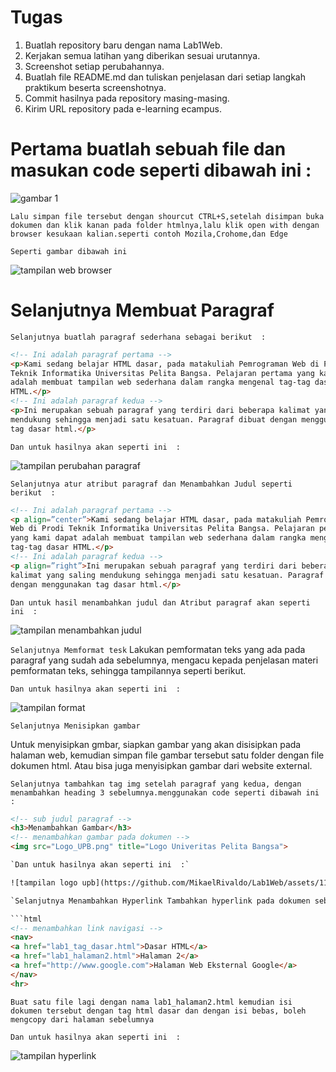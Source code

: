 # Tugas
1. Buatlah repository baru dengan nama Lab1Web.
2. Kerjakan semua latihan yang diberikan sesuai urutannya.
3. Screenshot setiap perubahannya.
4. Buatlah file README.md dan tuliskan penjelasan dari setiap langkah praktikum beserta
screenshotnya.
5. Commit hasilnya pada repository masing-masing.
6. Kirim URL repository pada e-learning ecampus.

# Pertama buatlah sebuah file dan masukan code seperti dibawah ini  :
![gambar 1](https://github.com/MikaelRivaldo/Lab1Web/assets/115770247/17581abe-a79b-4566-931e-fe4d6bce3475)

`Lalu simpan file tersebut dengan shourcut CTRL+S,setelah disimpan buka dokumen dan klik kanan pada folder htmlnya,lalu klik open with dengan browser kesukaan kalian.seperti contoh Mozila,Crohome,dan Edge`

`Seperti gambar dibawah ini`

![tampilan web browser](https://github.com/MikaelRivaldo/Lab1Web/assets/115770247/5baf13a7-75db-4589-907f-ce798698ae5e)



# Selanjutnya Membuat Paragraf

`Selanjutnya buatlah paragraf sederhana sebagai berikut  :`

```html
<!-- Ini adalah paragraf pertama -->
<p>Kami sedang belajar HTML dasar, pada matakuliah Pemrograman Web di Prodi
Teknik Informatika Universitas Pelita Bangsa. Pelajaran pertama yang kami dapat
adalah membuat tampilan web sederhana dalam rangka mengenal tag-tag dasar
HTML.</p>
<!-- Ini adalah paragraf kedua -->
<p>Ini merupakan sebuah paragraf yang terdiri dari beberapa kalimat yang saling
mendukung sehingga menjadi satu kesatuan. Paragraf dibuat dengan menggunakan
tag dasar html.</p>
```
`Dan untuk hasilnya akan seperti ini  :`

![tampilan perubahan paragraf](https://github.com/MikaelRivaldo/Lab1Web/assets/115770247/491bad00-4790-4aad-bba0-da314d7503a3)

`Selanjutnya atur atribut paragraf dan Menambahkan Judul seperti berikut  :`

```html
<!-- Ini adalah paragraf pertama -->
<p align=”center”>Kami sedang belajar HTML dasar, pada matakuliah Pemrograman
Web di Prodi Teknik Informatika Universitas Pelita Bangsa. Pelajaran pertama
yang kami dapat adalah membuat tampilan web sederhana dalam rangka mengenal
tag-tag dasar HTML.</p>
<!-- Ini adalah paragraf kedua -->
<p align=”right”>Ini merupakan sebuah paragraf yang terdiri dari beberapa
kalimat yang saling mendukung sehingga menjadi satu kesatuan. Paragraf dibuat
dengan menggunakan tag dasar html.</p>
```
`Dan untuk hasil menambahkan judul dan Atribut paragraf akan seperti ini  :`

![tampilan menambahkan judul](https://github.com/MikaelRivaldo/Lab1Web/assets/115770247/af9334dd-dea6-4cfd-b901-1d09ca7ad278)

`Selanjutnya Memformat tesk`
Lakukan pemformatan teks yang ada pada paragraf yang sudah ada sebelumnya, mengacu kepada
penjelasan materi pemformatan teks, sehingga tampilannya seperti berikut.

`Dan untuk hasilnya akan seperti ini  :`

![tampilan format ](https://github.com/MikaelRivaldo/Lab1Web/assets/115770247/e2fb12ee-6a49-493e-9d2d-c6ce0ad46305)

`Selanjutnya Menisipkan gambar`

Untuk menyisipkan gmbar, siapkan gambar yang akan disisipkan pada halaman web, kemudian
simpan file gambar tersebut satu folder dengan file dokumen html. Atau bisa juga menyisipkan
gambar dari website external.

`Selanjutnya tambahkan tag img setelah paragraf yang kedua, dengan menambahkan heading 3
sebelumnya.menggunakan code seperti dibawah ini  :`

```html
<!-- sub judul paragraf -->
<h3>Menambahkan Gambar</h3>
<!-- menambahkan gambar pada dokumen -->
<img src="Logo_UPB.png" title="Logo Univeritas Pelita Bangsa">

`Dan untuk hasilnya akan seperti ini  :`

![tampilan logo upb](https://github.com/MikaelRivaldo/Lab1Web/assets/115770247/61747416-60f2-4632-a462-8400aa882480)

`Selanjutnya Menambahkan Hyperlink Tambahkan hyperlink pada dokumen sebelum heading 1 seperti berikut`

```html
<!-- menambahkan link navigasi -->
<nav>
<a href="lab1_tag_dasar.html">Dasar HTML</a>
<a href="lab1_halaman2.html">Halaman 2</a>
<a href="http://www.google.com">Halaman Web Eksternal Google</a>
</nav>
<hr>
```

`Buat satu file lagi dengan nama lab1_halaman2.html kemudian isi dokumen tersebut dengan tag
html dasar dan dengan isi bebas, boleh mengcopy dari halaman sebelumnya`

`Dan untuk hasilnya akan seperti ini  :`

![tampilan hyperlink](https://github.com/MikaelRivaldo/Lab1Web/assets/115770247/55d2b764-5300-45d1-96ee-e85c0cc32661)




